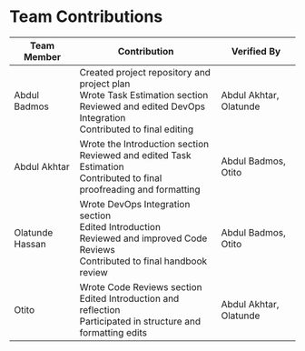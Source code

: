 # Team Contributions

| Team Member     | Contribution                                                                                                                                           | Verified By            |
| --------------- | ------------------------------------------------------------------------------------------------------------------------------------------------------ | ---------------------- |
| Abdul Badmos    | Created project repository and project plan<br>Wrote Task Estimation section<br>Reviewed and edited DevOps Integration<br>Contributed to final editing | Abdul Akhtar, Olatunde |
| Abdul Akhtar    | Wrote the Introduction section<br>Reviewed and edited Task Estimation<br>Contributed to final proofreading and formatting                              | Abdul Badmos, Otito    |
| Olatunde Hassan | Wrote DevOps Integration section<br>Edited Introduction<br>Reviewed and improved Code Reviews<br>Contributed to final handbook review                  | Abdul Badmos, Otito    |
| Otito           | Wrote Code Reviews section<br>Edited Introduction and reflection<br>Participated in structure and formatting edits                                     | Abdul Akhtar, Olatunde |
